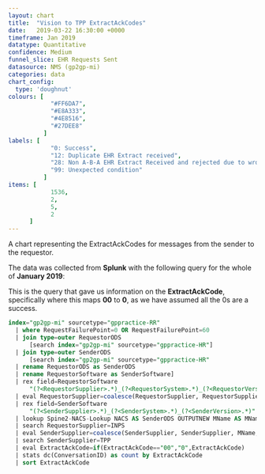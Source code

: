 ```yaml
---
layout: chart
title:  "Vision to TPP ExtractAckCodes"
date:   2019-03-22 16:30:00 +0000
timeframe: Jan 2019
datatype: Quantitative
confidence: Medium
funnel_slice: EHR Requests Sent
datasource: NMS (gp2gp-mi)
categories: data
chart_config: 
  type: 'doughnut'
colours: [
            "#FF6DA7",
            "#E8A333",
            "#4E8516",
            "#27DEE8"
          ]
labels: [
            "0: Success",
            "12: Duplicate EHR Extract received",
            "28: Non A-B-A EHR Extract Received and rejected due to wrong record or wrong patient",
            "99: Unexpected condition"
          ]
items: [
            1536,
            2,
            5,
            2
      ]
---
```

A chart representing the ExtractAckCodes for messages from the sender to the requestor.

The data was collected from **Splunk** with the following query for the whole of **January 2019**:

This is the query that gave us information on the **ExtractAckCode**, specifically where this maps **00** to **0**, as we have assumed all the 0s are a success.
```sql
index="gp2gp-mi" sourcetype="gppractice-RR"     
  | where RequestFailurePoint=0 OR RequestFailurePoint=60      
  | join type=outer RequestorODS
      [search index="gp2gp-mi" sourcetype="gppractice-HR"]      
  | join type=outer SenderODS          
      [search index="gp2gp-mi" sourcetype="gppractice-HR"            
  | rename RequestorODS as SenderODS            
  | rename RequestorSoftware as SenderSoftware]     
  | rex field=RequestorSoftware        
      "(?<RequestorSupplier>.*)_(?<RequestorSystem>.*)_(?<RequestorVersion>.*)"     
  | eval RequestorSupplier=coalesce(RequestorSupplier, RequestorSupplier, "Unknown")     
  | rex field=SenderSoftware        
      "(?<SenderSupplier>.*)_(?<SenderSystem>.*)_(?<SenderVersion>.*)"     
  | lookup Spine2-NACS-Lookup NACS AS SenderODS OUTPUTNEW MName AS MName     
  | search RequestorSupplier=INPS 
  | eval SenderSupplier=coalesce(SenderSupplier, SenderSupplier, MName, MName, "Unknown")     
  | search SenderSupplier=TPP 
  | eval ExtractAckCode=if(ExtractAckCode=="00","0",ExtractAckCode)
  | stats dc(ConversationID) as count by ExtractAckCode 
  | sort ExtractAckCode
```
